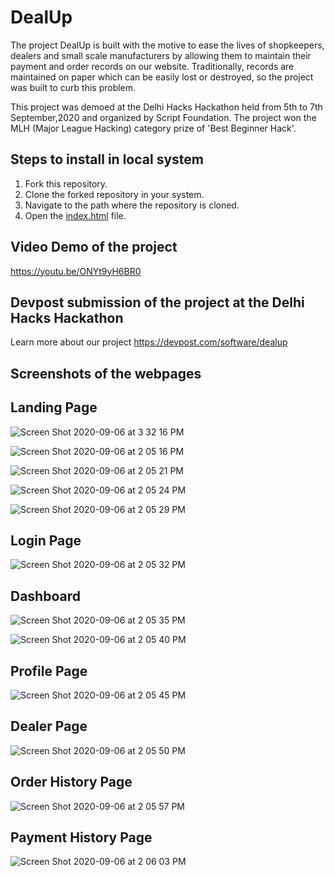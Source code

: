 # DealUp

The project DealUp is built with the motive to ease the lives of shopkeepers, dealers and small scale manufacturers by allowing them to maintain
their payment and order records on our website. Traditionally, records are maintained on paper which can be easily lost or destroyed, so the 
project was built to curb this problem.

This project was demoed at the Delhi Hacks Hackathon held from 5th to 7th September,2020 and organized by Script Foundation. The project won the
MLH (Major League Hacking) category prize of 'Best Beginner Hack'.

## Steps to install in local system
1) Fork this repository.
2) Clone the forked repository in your system.
3) Navigate to the path where the repository is cloned.
4) Open the [index.html](https://github.com/vanichitkara/DealUp/blob/main/index.html) file.

## Video Demo of the project
https://youtu.be/ONYt9yH6BR0

## Devpost submission of the project at the Delhi Hacks Hackathon
Learn more about our project
https://devpost.com/software/dealup

## Screenshots of the webpages
## Landing Page

![Screen Shot 2020-09-06 at 3 32 16 PM](https://user-images.githubusercontent.com/64951124/114390702-37f2a700-9bb4-11eb-928d-b8036a66a73f.png)

![Screen Shot 2020-09-06 at 2 05 16 PM](https://user-images.githubusercontent.com/64951124/114390905-71c3ad80-9bb4-11eb-92c1-0fb502424a51.png)

![Screen Shot 2020-09-06 at 2 05 21 PM](https://user-images.githubusercontent.com/64951124/114390969-8607aa80-9bb4-11eb-9a54-ad6ed298a179.png)

![Screen Shot 2020-09-06 at 2 05 24 PM](https://user-images.githubusercontent.com/64951124/114390991-8f911280-9bb4-11eb-966f-fe945f4f699c.png)

![Screen Shot 2020-09-06 at 2 05 29 PM](https://user-images.githubusercontent.com/64951124/114391006-961f8a00-9bb4-11eb-936e-0fe9f5881b26.png)

## Login Page

![Screen Shot 2020-09-06 at 2 05 32 PM](https://user-images.githubusercontent.com/64951124/114391104-b64f4900-9bb4-11eb-8ba7-8f3a70b00662.png)

## Dashboard

![Screen Shot 2020-09-06 at 2 05 35 PM](https://user-images.githubusercontent.com/64951124/114391315-f57d9a00-9bb4-11eb-89c9-565cca074a3a.png)

![Screen Shot 2020-09-06 at 2 05 40 PM](https://user-images.githubusercontent.com/64951124/114391343-00d0c580-9bb5-11eb-8e6c-3bc0a4eb1243.png)

## Profile Page

![Screen Shot 2020-09-06 at 2 05 45 PM](https://user-images.githubusercontent.com/64951124/114391386-10500e80-9bb5-11eb-821d-700751a97cf9.png)

## Dealer Page

![Screen Shot 2020-09-06 at 2 05 50 PM](https://user-images.githubusercontent.com/64951124/114391428-1cd46700-9bb5-11eb-80e5-c0dc028a5bc7.png)

## Order History Page

![Screen Shot 2020-09-06 at 2 05 57 PM](https://user-images.githubusercontent.com/64951124/114391553-42fa0700-9bb5-11eb-976e-33e1f8c73664.png)

## Payment History Page

![Screen Shot 2020-09-06 at 2 06 03 PM](https://user-images.githubusercontent.com/64951124/114391607-52795000-9bb5-11eb-9360-284e9e957b01.png)

